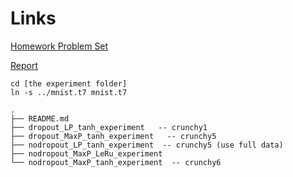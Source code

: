 # Links
[Homework Problem Set](https://www.overleaf.com/4294390dqmwxr#/12734364/) 

[Report](https://www.overleaf.com/4297276wzhxjq#/12744331/)


```
cd [the experiment folder]
ln -s ../mnist.t7 mnist.t7
```
```
.
├── README.md
├── dropout_LP_tanh_experiment   -- crunchy1
├── dropout_MaxP_tanh_experiment   -- crunchy5
├── nodropout_LP_tanh_experiment  -- crunchy5 (use full data)
├── nodropout_MaxP_LeRu_experiment  
└── nodropout_MaxP_tanh_experiment  -- crunchy6
```
